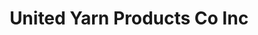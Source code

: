 ---
title: "United Yarn Products Co Inc"
url: /wayne/united-yarn-products-co-inc/
shop: Nähzubehör
---